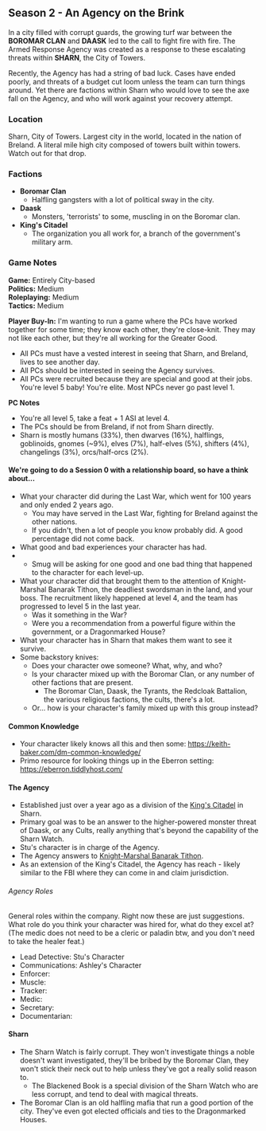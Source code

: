 ## Season 2 - An Agency on the Brink

In a city filled with corrupt guards, the growing turf war between the **BOROMAR CLAN** and **DAASK** led to the call to fight fire with fire. The Armed Response Agency was created as a response to these escalating threats within **SHARN**, the City of Towers. 

Recently, the Agency has had a string of bad luck. Cases have ended poorly, and threats of a budget cut loom unless the team can turn things around. Yet there are factions within Sharn who would love to see the axe fall on the Agency, and who will work against your recovery attempt.

### Location
Sharn, City of Towers. Largest city in the world, located in the nation of Breland. A literal mile high city composed of towers built within towers. Watch out for that drop.

### Factions
- **Boromar Clan**
	- Halfling gangsters with a lot of political sway in the city.
- **Daask**
	- Monsters, 'terrorists' to some, muscling in on the Boromar clan.
- **King's Citadel**
	- The organization you all work for, a branch of the government's military arm.

### Game Notes
**Game:** Entirely City-based  
**Politics:** Medium  
**Roleplaying:** Medium  
**Tactics:** Medium

**Player Buy-In:** I'm wanting to run a game where the PCs have worked together for some time; they know each other, they're close-knit. They may not like each other, but they're all working for the Greater Good. 
- All PCs must have a vested interest in seeing that Sharn, and Breland, lives to see another day. 
- All PCs should be interested in seeing the Agency survives.
- All PCs were recruited because they are special and good at their jobs. You're level 5 baby! You're elite. Most NPCs never go past level 1.

**PC Notes**
- You're all level 5, take a feat + 1 ASI at level 4.
- The PCs should be from Breland, if not from Sharn directly.
- Sharn is mostly humans (33%), then dwarves (16%), halflings, goblinoids, gnomes (~9%), elves (7%), half-elves (5%), shifters (4%), changelings (3%), orcs/half-orcs (2%).
	

#### We're going to do a Session 0 with a relationship board, so have a think about...
- What your character did during the Last War, which went for 100 years and only ended 2 years ago.
	- You may have served in the Last War, fighting for Breland against the other nations.
	- If you didn't, then a lot of people you know probably did. A good percentage did not come back.
- What good and bad experiences your character has had.
- 	- Smug will be asking for one good and one bad thing that happened to the character for each level-up.
- What your character did that brought them to the attention of Knight-Marshal Banarak Tithon, the deadliest swordsman in the land, and your boss. The recruitment likely happened at level 4, and the team has progressed to level 5 in the last year.
	- Was it something in the War?
	- Were you a recommendation from a powerful figure within the government, or a Dragonmarked House?
- What your character has in Sharn that makes them want to see it survive. 
- Some backstory knives:
	- Does your character owe someone? What, why, and who? 
	- Is your character mixed up with the Boromar Clan, or any number of other factions that are present.
		- The Boromar Clan, Daask, the Tyrants, the Redcloak Battalion, the various religious factions, the cults, there's a lot.
	- Or... how is your character's family mixed up with this group instead?


#### Common Knowledge
- Your character likely knows all this and then some: https://keith-baker.com/dm-common-knowledge/
- Primo resource for looking things up in the Eberron setting: https://eberron.tiddlyhost.com/


#### The Agency
- Established just over a year ago as a division of the [King's Citadel](https://eberron.tiddlyhost.com/#King's%20Citadel) in Sharn.
- Primary goal was to be an answer to the higher-powered monster threat of Daask, or any Cults, really anything that's beyond the capability of the Sharn Watch.
- Stu's character is in charge of the Agency.
- The Agency answers to [Knight-Marshal Banarak Tithon](https://eberron.tiddlyhost.com/#Banarak%20Tithon).
- As an extension of the King's Citadel, the Agency has reach - likely similar to the FBI where they can come in and claim jurisdiction.

###### Agency Roles
General roles within the company. Right now these are just suggestions. What role do you think your character was hired for, what do they excel at? (The medic does not need to be a cleric or paladin btw, and you don't need to take the healer feat.)
- Lead Detective: Stu's Character
- Communications: Ashley's Character
- Enforcer:
- Muscle:
- Tracker:
- Medic:
- Secretary:
- Documentarian:

#### Sharn
- The Sharn Watch is fairly corrupt. They won't investigate things a noble doesn't want investigated, they'll be bribed by the Boromar Clan, they won't stick their neck out to help unless they've got a really solid reason to.
	- The Blackened Book is a special division of the Sharn Watch who are less corrupt, and tend to deal with magical threats.
- The Boromar Clan is an old halfling mafia that run a good portion of the city. They've even got elected officials and ties to the Dragonmarked Houses.
